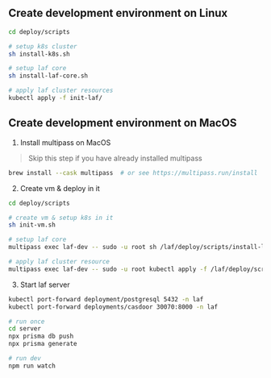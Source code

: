 

## Create development environment on Linux
 
```bash
cd deploy/scripts

# setup k8s cluster
sh install-k8s.sh

# setup laf core
sh install-laf-core.sh

# apply laf cluster resources
kubectl apply -f init-laf/
```

## Create development environment on MacOS

1. Install multipass on MacOS

> Skip this step if you have already installed multipass

```bash
brew install --cask multipass  # or see https://multipass.run/install
```

2. Create vm & deploy in it 

```bash
cd deploy/scripts

# create vm & setup k8s in it
sh init-vm.sh  

# setup laf core
multipass exec laf-dev -- sudo -u root sh /laf/deploy/scripts/install-laf-core.sh 

# apply laf cluster resource
multipass exec laf-dev -- sudo -u root kubectl apply -f /laf/deploy/scripts/init-laf/
``` 

3. Start laf server

```bash
kubectl port-forward deployment/postgresql 5432 -n laf
kubectl port-forward deployments/casdoor 30070:8000 -n laf

# run once
cd server
npx prisma db push
npx prisma generate

# run dev
npm run watch
```
